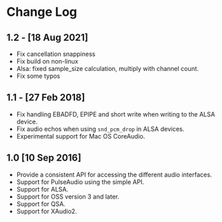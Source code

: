 # Change Log

## 1.2 - \[18 Aug 2021\]

*  Fix cancellation snappiness
*  Fix build on non-linux
*  Alsa: fixed sample_size calculation, multiply with channel count.
*  Fix some typos

## 1.1 - \[27 Feb 2018\]

*  Fix handling EBADFD, EPIPE and short write when writing to the ALSA device.
*  Fix audio echos when using `snd_pcm_drop` in ALSA devices.
*  Experimental support for Mac OS CoreAudio.

## 1.0 \[10 Sep 2016\]

*  Provide a consistent API for accessing the different audio interfaces.
*  Support for PulseAudio using the simple API.
*  Support for ALSA.
*  Support for OSS version 3 and later.
*  Support for QSA.
*  Support for XAudio2.
